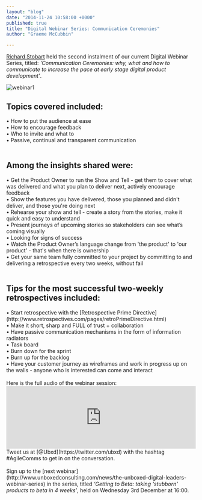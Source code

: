 ```yaml
---
layout: "blog"
date: "2014-11-24 10:58:00 +0000"
published: true
title: "Digital Webinar Series: Communication Ceremonies"
author: "Graeme McCubbin"

---
```


[Richard Stobart](http://www.unboxedconsulting.com/people/richard-stobart) held the second instalment of our current Digital Webinar Series, titled: <i>'Communication Ceremonies: why, what and how to communicate to increase the pace at early stage digital product development’</i>.<br/>

![webinar1](http://i1291.photobucket.com/albums/b548/grammccram/fdd183d1-fc48-45c4-a2b7-e27e26c84e20_zps11e39c22.png)<br/>

<h2 class="super_sub_heading">Topics covered included:</h2>
• How to put the audience at ease<br/>
• How to encourage feedback<br/>
• Who to invite and what to<br/>
• Passive, continual and transparent communication<br/>
<br/>
<h2 class="super_sub_heading">Among the insights shared were:</h2>
• Get the Product Owner to run the Show and Tell - get them to cover what was delivered and what you plan to deliver next, actively encourage feedback<br/>
• Show the features you have delivered, those you planned and didn't deliver, and those you're doing next<br/>
• Rehearse your show and tell - create a story from the stories, make it quick and easy to understand<br/>
• Present journeys of upcoming stories so stakeholders can see what’s coming visually<br/>
• Looking for signs of success<br/>
• Watch the Product Owner’s language change from 'the product' to 'our product' - that's when there is ownership<br/>
• Get your same team fully committed to your project by committing to and delivering a retrospective every two weeks, without fail<br/>
</br>
<h2 class="super_sub_heading">Tips for the most successful two-weekly retrospectives included:</h2>
• Start retrospective with the [Retrospective Prime Directive](http://www.retrospectives.com/pages/retroPrimeDirective.html)<br/>
• Make it short, sharp and FULL of trust + collaboration<br/>
• Have passive communication mechanisms in the form of information radiators<br/>
• Task board<br/>
• Burn down for the sprint<br/>
• Burn up for the backlog<br/>
• Have your customer journey as wireframes and work in progress up on the walls - anyone who is interested can come and interact<br/>
<br/>
Here is the full audio of the webinar session:<br/>
<iframe width="100%" height="166" scrolling="no" frameborder="no" src="https://w.soundcloud.com/player/?url=https%3A//api.soundcloud.com/tracks/177686655&amp;color=ff5500&amp;auto_play=false&amp;hide_related=false&amp;show_comments=true&amp;show_user=true&amp;show_reposts=false"></iframe>

<br/>
Tweet us at [@Ubxd](https://twitter.com/ubxd) with the hashtag #AgileComms to get in on the conversation.</br>
<br/>
Sign up to the [next webinar](http://www.unboxedconsulting.com/news/the-unboxed-digital-leaders-webinar-series) in the series, titled <i>‘Getting to Beta: taking 'stubborn' products to beta in 4 weeks’</i>, held on Wednesday 3rd December at 16:00.
